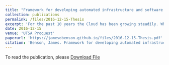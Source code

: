 ```yaml
---
title: "Framework for developing automated infrastructure and software deployment for domain specific research"
collection: publications
permalink: /files/2016-12-15-Thesis
excerpt: 'For the past 10 years the Cloud has been growing steadily. While the Cloud has been utilized heavily in industry, its application for research in academic settings has been limited. This underutilization is primarily due to the lack of time of scholars, lack of funding, and lack of technical expertise to set up a cloud and research platform to do analytics.'
date: 2016-12-15
venue: 'UTSA Proquest'
paperurl: 'https://jamesobenson.github.io/files/2016-12-15-Thesis.pdf'
citation: 'Benson, James. Framework for developing automated infrastructure and software deployment for domain specific research. The University of Texas at San Antonio, 2016.'
---
```


To read the publication, please <a href="files/2016-12-15-Thesis.pdf">Download File</a>
